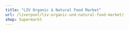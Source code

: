 ```yaml
---
title: "LIV Organic & Natural Food Market"
url: /liverpool/liv-organic-und-natural-food-market/
shop: Supermarkt
---
```

